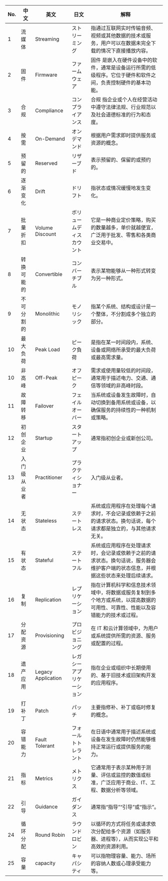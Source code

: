 | No. | 中文         | 英文               | 日文                     | 解释                                                                                                                             |
| --- | ------------ | ------------------ | ------------------------ | -------------------------------------------------------------------------------------------------------------------------------- |
| 1   | 流媒体       | Streaming          | ストリーミング           | 指通过互联网实时传输音频、视频或其他数据的技术或服务，用户可以在数据未完全下载的情况下直接播放内容。                             |
| 2   | 固件         | Firmware           | ファームウェア           | 固件 是嵌入在硬件设备中的软件，通常是设备运行所需的低级程序。它位于硬件和软件之间，负责控制硬件的基本功能。                      |
| 3   | 合规         | Compliance         | コンプライアンス         | 合规 指企业或个人在经营活动中遵守法律法规、行业规范以及社会道德标准的行为和态度。                                                |
| 4   | 按需         | On-Demand          | オンデマンド             | 根据用户需求即时提供服务或资源的概念。                                                                                           |
| 5   | 预留的       | Reserved           | リザーブド               | 表示预留的、保留的或预约的。                                                                                                     |
| 6   | 逐渐变化     | Drift              | ドリフト                 | 指状态或情况缓慢地发生变化。                                                                                                     |
| 7   | 批量折扣     | Volume Discount    | ボリュームディスカウント | 它是一种商业定价策略，购买的数量越多，单价就越便宜，广泛用于批发、零售和各类商业交易中。                                         |
| 8   | 转换可能的   | Convertible        | コンバーチブル           | 表示某物能够从一种形式转变为另一种形式。                                                                                         |
| 9   | 不可分割的   | Monolithic         | モノリシック             | 指某个系统、结构或设计是一个整体，不分割成多个独立的部分。                                                                       |
| 10  | 最大负荷     | Peak Load          | ピーク負荷               | 是指在某一时间段内，系统、设备或网络所承受的最大负荷或最高需求量。                                                               |
| 10  | 非高峰       | Off-Peak           | オフピーク               | 需求或使用量较低的时间段，通常用于描述电力、交通、通信等领域的非高峰时段。                                                       |
| 11  | 故障转移     | Failover           | フェイルオーバー         | 当系统或设备发生故障时，自动切换到备用系统或设备，以确保服务的持续性的一种机制或策略。                                           |
| 12  | 初创企业     | Startup            | スタートアップ           | 通常指初创企业或新创公司。                                                                                                       |
| 13  | 入门级从业者 | Practitioner       | プラクティショナー       | 入门级从业者。                                                                                                                   |
| 14  | 无状态       | Stateless          | ステートレス             | 系统或应用程序在处理每个请求时，不会记录或依赖于之前的请求状态。换句话说，每个请求都是独立的，与其他请求无关。                   |
| 15  | 有状态       | Stateful           | ステートフル             | 系统或应用程序在处理请求时，会记录或依赖于之前的请求状态。换句话说，服务器会维护客户端的状态信息，并根据这些状态来处理后续请求。 |
| 16  | 复制         | Replication        | レプリケーション         | 指在计算机科学和信息技术领域中，将数据或服务复制到多个地方或系统，以提高数据的可用性、可靠性、性能以及容错能力的技术或过程。     |
| 17  | 分配资源     | Provisioning       | プロビジョニング         | 在 IT 和云计算领域中，为用户或系统提供所需的资源、服务或配置的过程。                                                             |
| 18  | 遗产应用     | Legacy Application | レガシーアプリケーション | 指在企业或组织中长期使用的、基于旧技术或旧架构开发的应用程序。                                                                   |
| 19  | 打补丁       | Patch              | パッチ                   | 主要指修补、补丁或临时修复的概念。                                                                                               |
| 20  | 容错能力     | Fault Tolerant     | フォールトトレラント     | 在日语中通常用于描述系统或设备在发生故障时仍然能够维持正常运行或提供服务的能力。                                                 |
| 21  | 指标         | Metrics            | メトリクス               | 它通常用于表示某种用于测量、评估或监控的数值或标准，广泛应用于商业、IT、工程、数据分析等领域。                                   |
| 22  | 引导         | Guidance           | ガイダンス               | 通常指“指导”“引导”或“指示”。                                                                                                     |
| 24  | 循环分配     | Round Robin        | ラウンドロビン           | 以循环的方式将任务或请求依次分配给多个资源（如服务器、进程等），从而实现公平和高效的资源利用。                                   |
| 25  | 容量         | capacity           | キャパシティ             | 可以指物理容量、能力、场所的容纳人数或心理承受能力等。                                                                           |

